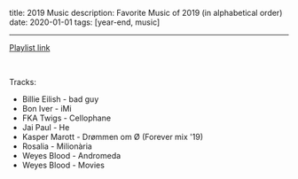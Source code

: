 title: 2019 Music
description: Favorite Music of 2019 (in alphabetical order)
date: 2020-01-01
tags: [year-end, music]

---

[Playlist link](https://open.spotify.com/playlist/1mamtBcLKnVypzkC3kVAaR?si=B4BCtZOMQhee0wJGFZP3_w)

<br>

Tracks:

- Billie Eilish - bad guy
- Bon Iver - iMi
- FKA Twigs - Cellophane
- Jai Paul - He
- Kasper Marott - Drømmen om Ø (Forever mix '19)
- Rosalia - Milionària
- Weyes Blood - Andromeda
- Weyes Blood - Movies
